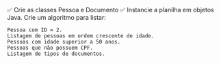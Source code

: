 ✅ Crie as classes Pessoa e Documento
✅ Instancie a planilha em objetos Java.
Crie um algoritmo para listar:

    Pessoa com ID = 2.
    Listagem de pessoas em ordem crescente de idade.
    Pessoas com idade superior a 50 anos.
    Pessoas que não possuem CPF.
    Listagem de tipos de documentos.
